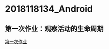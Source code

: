 # 2018118134_Android
## 第一次作业：观察活动的生命周期
[第一次作业](https://github.com/lonelyb/2018118134_Android/tree/master/ActivicyLifeCycleTest)
